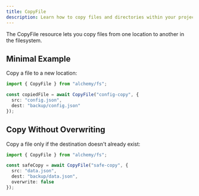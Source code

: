 ```yaml
---
title: CopyFile
description: Learn how to copy files and directories within your project using Alchemy's FS (File System) provider.
---
```



The CopyFile resource lets you copy files from one location to another in the filesystem.

## Minimal Example

Copy a file to a new location:

```ts
import { CopyFile } from "alchemy/fs";

const copiedFile = await CopyFile("config-copy", {
  src: "config.json", 
  dest: "backup/config.json"
});
```

## Copy Without Overwriting

Copy a file only if the destination doesn't already exist:

```ts
import { CopyFile } from "alchemy/fs";

const safeCopy = await CopyFile("safe-copy", {
  src: "data.json",
  dest: "backup/data.json", 
  overwrite: false
});
```

